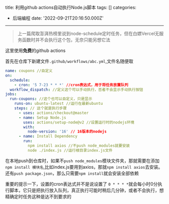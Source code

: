 title: 利用github actions自动执行Node.js脚本
tags: []
categories:
  - 后端编程
date: '2022-09-21T20:16:50.000Z'
---
> 上一篇爬取澎湃热榜里说到node-schedule定时任务，但在白嫖Vercel无服务函数时并不会执行这个包，无奈只能另想它法

这里使用**免费**的github actions

首先在仓库下新建文件```.github/workflows/abc.yml```,文件名随便取

```yml
name: coupons //自定义
on:
  schedule:   
    - cron: '5 7-23 * * *' //cron表达式，用于将任务放置队列
  workflow_dispatch: //定义这个可以手动执行，否者不会显示手动执行按钮
jobs:
  run-coupons: //这个也可以自定义，只是显示
    runs-on: ubuntu-latest //运行在最新ubuntu
    steps: // 这个就是执行步骤
      - uses: actions/checkout@master
      - name: Setup Node.js
        uses: actions/setup-node@v2 //设置运行时的nodejs环境
        with:
          node-version: '16' // 16版本的nodejs
      - name: Install Dependency       
        run:
          npm install axios //不push node_modules就要安装
          node ./index.js //运行根目录index.js文件
```

在本地push到仓库时，如果不```push node_modules```模块文件夹，那就需要在添加```npm install 模块名```,比如index.js要用到axios，那就```npm install axios```去安装。还有```push package.json```，那么只需要```npm install```就会安装全部依赖

重要的提示一下，设置的cron表达式并不是说设置了 ```0 * * * *```就会每小时0分执行脚本，它只是把执行放入队列，真正执行可能时稍后几分钟，或者不会执行，想精确定时任务这种是达不到要求的